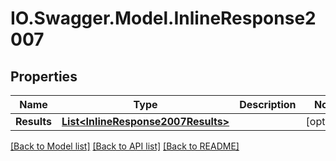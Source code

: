 # IO.Swagger.Model.InlineResponse2007
## Properties

Name | Type | Description | Notes
------------ | ------------- | ------------- | -------------
**Results** | [**List&lt;InlineResponse2007Results&gt;**](InlineResponse2007Results.md) |  | [optional] 

[[Back to Model list]](../README.md#documentation-for-models) [[Back to API list]](../README.md#documentation-for-api-endpoints) [[Back to README]](../README.md)

